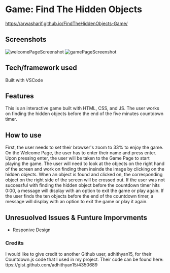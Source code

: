 # Game: Find The Hidden Objects
https://arwasharif.github.io/FindTheHiddenObjects-Game/

## Screenshots
![welcomePageScreenshot](https://user-images.githubusercontent.com/121985979/227652550-43ea9d9d-bbd4-46d0-b788-205104f65832.png)
![gamePageScreenshot](https://user-images.githubusercontent.com/121985979/227652572-b8d963b1-da88-4c88-8ef4-64ffc56712dd.png)

## Tech/framework used
Built with VSCode

## Features
This is an interactive game built with HTML, CSS, and JS. The user works on finding the hidden objects before the end of the five minutes countdown timer.

## How to use
First, the user needs to set their browser's zoom to 33% to enjoy the game. On the Welcome Page, the user has to enter their name and press enter. Upon pressing enter, the user will be taken to the Game Page to start playing the game. The user will need to look at the objects on the right hand of the screen and work on finding them insinde the image by clicking on the hidden objects. When an object is found and clicked on, the corresponding object on the right side of the screen will be crossed out. If the user was not successful with finding the hidden object before the countdown timer hits 0:00, a message will display with an option to exit the game or play again. If the user finds the ten objects before the end of the countdown timer, a message will display with an option to exit the game or play it again.

## Unresuolved Issues & Funture Imporvments
- Responive Design

### Credits
I would like to give credit to another Github user, adhithyan15, for their Countdown.js code that I used in my project. Their code can be found here: ttps://gist.github.com/adhithyan15/4350689

